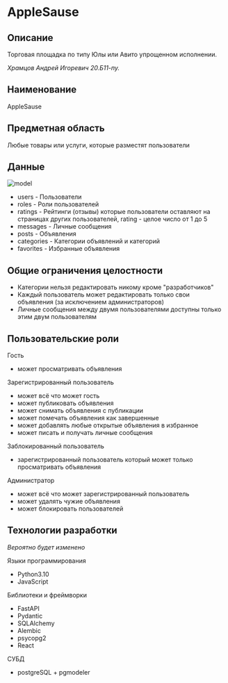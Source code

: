 # AppleSause

## Описание
Торговая площадка по типу Юлы или Авито упрощенном исполнении.

*Храмцов Андрей Игоревич 20.Б11-пу.*

## Наименование
AppleSause

## Предметная область
Любые товары или услуги, которые разместят пользователи

## Данные
![model](https://user-images.githubusercontent.com/73282986/199028573-cd39e8fd-5afc-4449-9eab-6ddaaeb3fcc9.png)
- users - Пользователи
- roles - Роли пользователей
- ratings - Рейтинги (отзывы) которые пользователи оставляют на страницах других пользователей, rating - целое число от 1 до 5
- messages - Личные сообщения
- posts - Объявления
- categories - Категории объявлений и категорий
- favorites - Избранные объявления

## Общие ограничения целостности
- Категории нельзя редактировать никому кроме "разработчиков"
- Каждый пользователь может редактировать только свои объявления (за исключением администраторов)
- Личные сообщения между двумя пользователями доступны только этим двум пользователям

## Пользовательские роли
Гость
- может просматривать объявления

Зарегистрированный пользователь 
- может всё что может гость
- может публиковать объявления
- может снимать объявления с публикации
- может помечать объявления как завершенные
- может добавлять любые открытые объявления в избранное
- может писать и получать личные сообщения

Заблокированный пользователь
- зарегистрированный пользователь который может только просматривать объявления

Администратор
- может всё что может зарегистрированный пользователь
- может удалять чужие объявления
- может блокировать пользователей

## Технологии разработки

*Вероятно будет изменено*

Языки программирования
- Python3.10
- JavaScript

Библиотеки и фреймворки
- FastAPI
- Pydantic
- SQLAlchemy
- Alembic
- psycopg2
- React

СУБД
- postgreSQL + pgmodeler
